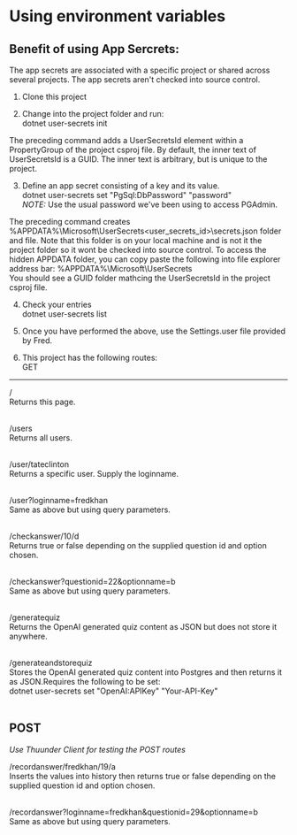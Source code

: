 Using environment variables
===========================

Benefit of using App Sercrets:
------------------------------
The app secrets are associated with a specific project or shared across several projects. 
The app secrets aren't checked into source control.

1. Clone this project<br>

2. Change into the project folder and run:<br>
dotnet user-secrets init<br>

The preceding command adds a UserSecretsId element within a PropertyGroup of the project csproj file. 
By default, the inner text of UserSecretsId is a GUID. 
The inner text is arbitrary, but is unique to the project.

3. Define an app secret consisting of a key and its value.<br>
dotnet user-secrets set "PgSql:DbPassword" "password"<br>
<em>NOTE:</em> Use the usual password we've been using to access PGAdmin.

The preceding command creates %APPDATA%\Microsoft\UserSecrets\<user_secrets_id>\secrets.json folder and file.
Note that this folder is on your local machine and is not it the project folder so it wont be checked into source control.
To access the hidden APPDATA folder, you can copy paste the following into file explorer address bar: %APPDATA%\Microsoft\UserSecrets\
You should see a GUID folder mathcing the UserSecretsId in the project csproj file.

4. Check your entries<br>
dotnet user-secrets list<br>

5. Once you have performed the above, use the Settings.user file provided by Fred.<br>

6. This project has the following routes:<br>
GET<br>
---
/<br>
Returns this page.<br><br>

/users<br>
Returns all users.<br><br>

/user/tateclinton<br>
Returns a specific user. Supply the loginname.<br><br>

/user?loginname=fredkhan<br>
Same as above but using query parameters.<br><br>

/checkanswer/10/d<br>
Returns true or false depending on the supplied question id and option chosen.<br><br>

/checkanswer?questionid=22&optionname=b<br>
Same as above but using query parameters.<br><br>


/generatequiz<br>
Returns the OpenAI generated quiz content as JSON but does not store it anywhere.<br><br>

/generateandstorequiz<br>
Stores the OpenAI generated quiz content into Postgres and then returns it as JSON.Requires the following to be set:<br>
dotnet user-secrets set "OpenAI:APIKey" "Your-API-Key"<br><br>


POST<br>
----
<em>Use Thuunder Client for testing the POST routes</em><br>

/recordanswer/fredkhan/19/a<br>
Inserts the values into history then returns true or false depending on the supplied question id and option chosen.<br><br>

/recordanswer?loginname=fredkhan&questionid=29&optionname=b<br>
Same as above but using query parameters.<br><br>